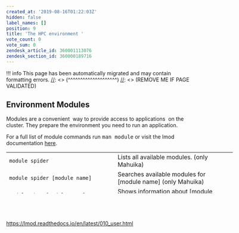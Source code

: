 ```yaml
---
created_at: '2019-08-16T01:22:03Z'
hidden: false
label_names: []
position: 9
title: 'The HPC environment '
vote_count: 0
vote_sum: 0
zendesk_article_id: 360001113076
zendesk_section_id: 360000189716
---
```



[//]: <> (REMOVE ME IF PAGE VALIDATED)
[//]: <> (vvvvvvvvvvvvvvvvvvvv)
!!! info
    This page has been automatically migrated and may contain formatting errors.
[//]: <> (^^^^^^^^^^^^^^^^^^^^)
[//]: <> (REMOVE ME IF PAGE VALIDATED)
<h2>Environment Modules</h2>
<p><span style="font-weight: 400;">Modules are a convenient  way to provide access to applications  on the cluster. They prepare the environment you need to run an application.</span></p>
<p><span style="font-weight: 400;">For a full list of module commands run <kbd>man module</kbd></span> or visit the lmod documentation <a href="https://lmod.readthedocs.io/en/latest/010_user.html" target="_self">here</a>.</p>
<table style="height: 110px; width: 861.4px;">
<tbody>
<tr>
<td style="width: 275px;"><code>module spider</code></td>
<td style="width: 301.4px;">Lists all available modules. (only Mahuika)</td>
</tr>
<tr>
<td style="width: 275px;"><code>module spider [module name]</code></td>
<td style="width: 301.4px;">Searches available modules for [module name] (only Mahuika)</td>
</tr>
<tr>
<td style="width: 275px;"><code>module show [module name]</code></td>
<td style="width: 301.4px;">Shows information about [module name]</td>
</tr>
<tr>
<td style="width: 275px;"><code>module load [module name]</code></td>
<td style="width: 301.4px;">Loads [module name]</td>
</tr>
<tr>
<td style="width: 275px;"><code>module list [module name]</code></td>
<td style="width: 301.4px;">Lists currently loaded modules.</td>
</tr>
</tbody>
</table>
<h2> </h2>
<p><a href="https://lmod.readthedocs.io/en/latest/010_user.html">https://lmod.readthedocs.io/en/latest/010_user.html</a></p>
